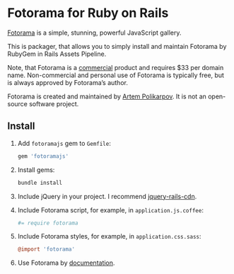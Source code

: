 # Fotorama for Ruby on Rails

[Fotorama] is a simple, stunning, powerful JavaScript gallery.

This is packager, that allows you to simply install and maintain Fotorama
by RubyGem in Rails Assets Pipeline.

Note, that Fotorama is a [commercial] product and requires $33 per domain name.
Non-commercial and personal use of Fotorama is typically free,
but is always approved by Fotorama’s author.

Fotorama is created and maintained by [Artem Polikarpov].
It is not an open-source software project.

[Fotorama]:         http://fotoramajs.com/
[commercial]:       http://fotoramajs.com/license/
[Artem Polikarpov]: http://artpolikarpov.ru/

## Install

1. Add `fotoramajs` gem to `Gemfile`:

   ```ruby
   gem 'fotoramajs'
   ```

2. Install gems:

   ```sh
   bundle install
   ```

3. Include jQuery in your project. I recommend [jquery-rails-cdn].
4. Include Fotorama script, for example, in `application.js.coffee`:

   ```coffee
   #= require fotorama
   ```

5. Include Fotorama styles, for example, in `application.css.sass`:

   ```coffee
   @import 'fotorama'
   ```

6. Use Fotorama by [documentation].

[jquery-rails-cdn]: https://github.com/kenn/jquery-rails-cdn
[documentation]:    http://fotoramajs.com/set-up/
